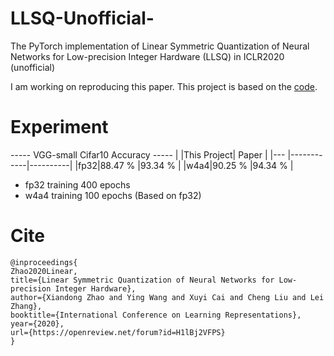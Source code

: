 # LLSQ-Unofficial-
The PyTorch implementation of Linear Symmetric Quantization of Neural Networks for Low-precision Integer Hardware (LLSQ) in ICLR2020 (unofficial)

I am working on reproducing this paper. This project is based on the [code](https://anonymous.4open.science/r/c05a5b6a-1d0c-4201-926f-e7b52034f7a5/).

# Experiment

----- VGG-small Cifar10 Accuracy -----
|    |This Project| Paper    |
|--- |------------|----------|
|fp32|88.47 %     |93.34 %    |
|w4a4|90.25 %     |94.34 %    |

- fp32 training 400 epochs
- w4a4 training 100 epochs (Based on fp32)

# Cite
```
@inproceedings{
Zhao2020Linear,
title={Linear Symmetric Quantization of Neural Networks for Low-precision Integer Hardware},
author={Xiandong Zhao and Ying Wang and Xuyi Cai and Cheng Liu and Lei Zhang},
booktitle={International Conference on Learning Representations},
year={2020},
url={https://openreview.net/forum?id=H1lBj2VFPS}
}
```